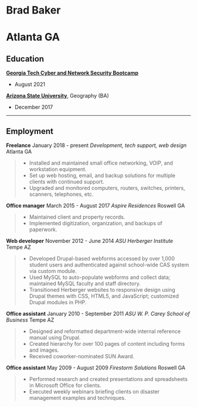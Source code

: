 # Brad Baker
# Atlanta GA

## Education
**[Georgia Tech Cyber and Network Security Bootcamp](https://bootcamp.pe.gatech.edu/cybersecurity/)**
* August 2021

**[Arizona State University](https://www.asu.edu)**, Geography (BA)
* December 2017

----

## Employment
**Freelance**					January 2018 - present
*Development, tech support, web design*		Atlanta GA
> * Installed and maintained small office networking, VOIP, and workstation equipment.
> * Set up web hosting, email, and backup solutions for multiple clients with continued support.
> * Upgraded and monitored computers, routers, switches, printers, scanners, telephones, etc.

**Office manager**				March 2015 - August 2017
*Aspire Residences*				Roswell GA
> * Maintained client and property records.
> * Implemented digitization, organization, and backups of paperwork.

**Web developer**				November 2012 - June 2014
*ASU Herberger Institute*			Tempe AZ
> * Developed Drupal-based webforms accessed by over 1,000 student users and authenticated against school-wide CAS system via custom module.
> * Used MySQL to auto-populate webforms and collect data; maintained MySQL faculty and staff directory.
> * Transitioned Herberger websites to responsive design using Drupal themes with CSS, HTML5, and JavaScript; customized Drupal modules in PHP.

**Office assistant**				January 2010 - September 2011
*ASU W. P. Carey School of Business*		Tempe AZ
> * Designed and reformatted department-wide internal reference manual using Drupal.
> * Created hierarchy for over 100 pages of content including forms and images.
> * Received coworker-nominated SUN Award.

**Office assistant**				May 2009 - August 2009
*Firestorm Solutions*				Roswell GA
> * Performed research and created presentations and spreadsheets in Microsoft Office for clients.
> * Executed weekly webinars briefing clients on disaster management examples and techniques.
